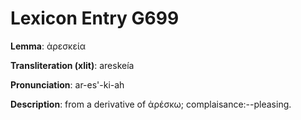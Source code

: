 # Lexicon Entry G699

**Lemma**: ἀρεσκεία

**Transliteration (xlit)**: areskeía

**Pronunciation**: ar-es'-ki-ah

**Description**:
from a derivative of ἀρέσκω; complaisance:--pleasing.

